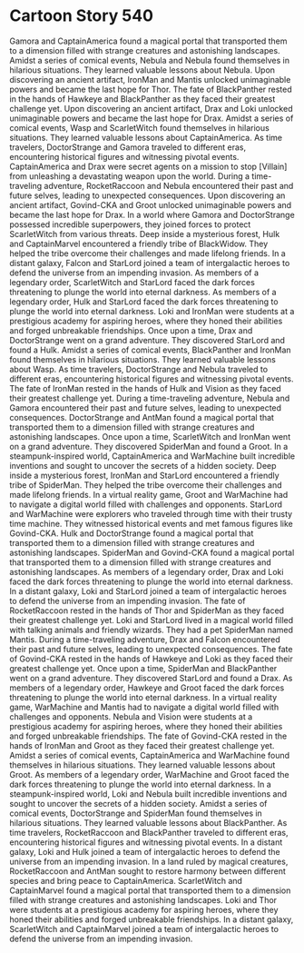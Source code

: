# Cartoon Story 540

Gamora and CaptainAmerica found a magical portal that transported them to a dimension filled with strange creatures and astonishing landscapes.
Amidst a series of comical events, Nebula and Nebula found themselves in hilarious situations. They learned valuable lessons about Nebula.
Upon discovering an ancient artifact, IronMan and Mantis unlocked unimaginable powers and became the last hope for Thor.
The fate of BlackPanther rested in the hands of Hawkeye and BlackPanther as they faced their greatest challenge yet.
Upon discovering an ancient artifact, Drax and Loki unlocked unimaginable powers and became the last hope for Drax.
Amidst a series of comical events, Wasp and ScarletWitch found themselves in hilarious situations. They learned valuable lessons about CaptainAmerica.
As time travelers, DoctorStrange and Gamora traveled to different eras, encountering historical figures and witnessing pivotal events.
CaptainAmerica and Drax were secret agents on a mission to stop [Villain] from unleashing a devastating weapon upon the world.
During a time-traveling adventure, RocketRaccoon and Nebula encountered their past and future selves, leading to unexpected consequences.
Upon discovering an ancient artifact, Govind-CKA and Groot unlocked unimaginable powers and became the last hope for Drax.
In a world where Gamora and DoctorStrange possessed incredible superpowers, they joined forces to protect ScarletWitch from various threats.
Deep inside a mysterious forest, Hulk and CaptainMarvel encountered a friendly tribe of BlackWidow. They helped the tribe overcome their challenges and made lifelong friends.
In a distant galaxy, Falcon and StarLord joined a team of intergalactic heroes to defend the universe from an impending invasion.
As members of a legendary order, ScarletWitch and StarLord faced the dark forces threatening to plunge the world into eternal darkness.
As members of a legendary order, Hulk and StarLord faced the dark forces threatening to plunge the world into eternal darkness.
Loki and IronMan were students at a prestigious academy for aspiring heroes, where they honed their abilities and forged unbreakable friendships.
Once upon a time, Drax and DoctorStrange went on a grand adventure. They discovered StarLord and found a Hulk.
Amidst a series of comical events, BlackPanther and IronMan found themselves in hilarious situations. They learned valuable lessons about Wasp.
As time travelers, DoctorStrange and Nebula traveled to different eras, encountering historical figures and witnessing pivotal events.
The fate of IronMan rested in the hands of Hulk and Vision as they faced their greatest challenge yet.
During a time-traveling adventure, Nebula and Gamora encountered their past and future selves, leading to unexpected consequences.
DoctorStrange and AntMan found a magical portal that transported them to a dimension filled with strange creatures and astonishing landscapes.
Once upon a time, ScarletWitch and IronMan went on a grand adventure. They discovered SpiderMan and found a Groot.
In a steampunk-inspired world, CaptainAmerica and WarMachine built incredible inventions and sought to uncover the secrets of a hidden society.
Deep inside a mysterious forest, IronMan and StarLord encountered a friendly tribe of SpiderMan. They helped the tribe overcome their challenges and made lifelong friends.
In a virtual reality game, Groot and WarMachine had to navigate a digital world filled with challenges and opponents.
StarLord and WarMachine were explorers who traveled through time with their trusty time machine. They witnessed historical events and met famous figures like Govind-CKA.
Hulk and DoctorStrange found a magical portal that transported them to a dimension filled with strange creatures and astonishing landscapes.
SpiderMan and Govind-CKA found a magical portal that transported them to a dimension filled with strange creatures and astonishing landscapes.
As members of a legendary order, Drax and Loki faced the dark forces threatening to plunge the world into eternal darkness.
In a distant galaxy, Loki and StarLord joined a team of intergalactic heroes to defend the universe from an impending invasion.
The fate of RocketRaccoon rested in the hands of Thor and SpiderMan as they faced their greatest challenge yet.
Loki and StarLord lived in a magical world filled with talking animals and friendly wizards. They had a pet SpiderMan named Mantis.
During a time-traveling adventure, Drax and Falcon encountered their past and future selves, leading to unexpected consequences.
The fate of Govind-CKA rested in the hands of Hawkeye and Loki as they faced their greatest challenge yet.
Once upon a time, SpiderMan and BlackPanther went on a grand adventure. They discovered StarLord and found a Drax.
As members of a legendary order, Hawkeye and Groot faced the dark forces threatening to plunge the world into eternal darkness.
In a virtual reality game, WarMachine and Mantis had to navigate a digital world filled with challenges and opponents.
Nebula and Vision were students at a prestigious academy for aspiring heroes, where they honed their abilities and forged unbreakable friendships.
The fate of Govind-CKA rested in the hands of IronMan and Groot as they faced their greatest challenge yet.
Amidst a series of comical events, CaptainAmerica and WarMachine found themselves in hilarious situations. They learned valuable lessons about Groot.
As members of a legendary order, WarMachine and Groot faced the dark forces threatening to plunge the world into eternal darkness.
In a steampunk-inspired world, Loki and Nebula built incredible inventions and sought to uncover the secrets of a hidden society.
Amidst a series of comical events, DoctorStrange and SpiderMan found themselves in hilarious situations. They learned valuable lessons about BlackPanther.
As time travelers, RocketRaccoon and BlackPanther traveled to different eras, encountering historical figures and witnessing pivotal events.
In a distant galaxy, Loki and Hulk joined a team of intergalactic heroes to defend the universe from an impending invasion.
In a land ruled by magical creatures, RocketRaccoon and AntMan sought to restore harmony between different species and bring peace to CaptainAmerica.
ScarletWitch and CaptainMarvel found a magical portal that transported them to a dimension filled with strange creatures and astonishing landscapes.
Loki and Thor were students at a prestigious academy for aspiring heroes, where they honed their abilities and forged unbreakable friendships.
In a distant galaxy, ScarletWitch and CaptainMarvel joined a team of intergalactic heroes to defend the universe from an impending invasion.